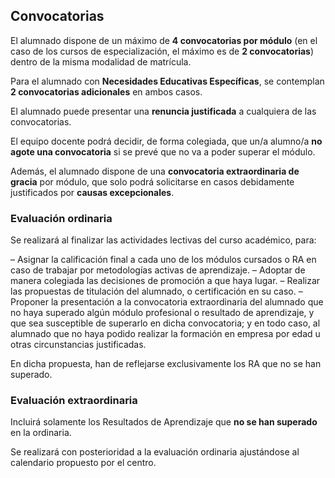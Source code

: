 ## Convocatorias 

El alumnado dispone de un máximo de **4 convocatorias por módulo** (en el caso de los cursos de especialización, el máximo es de **2 convocatorias**) dentro de la misma modalidad de matrícula.

Para el alumnado con **Necesidades Educativas Específicas**, se contemplan **2 convocatorias adicionales** en ambos casos.

El alumnado puede presentar una **renuncia justificada** a cualquiera de las convocatorias.

El equipo docente podrá decidir, de forma colegiada, que un/a alumno/a **no agote una convocatoria** si se prevé que no va a poder superar el módulo.

Además, el alumnado dispone de una **convocatoria extraordinaria de gracia** por módulo, que solo podrá solicitarse en casos debidamente justificados por **causas excepcionales**.

### Evaluación ordinaria

Se realizará al finalizar las actividades lectivas del curso académico, para:

– Asignar la calificación final a cada uno de los módulos cursados o RA en caso de trabajar por metodologías activas de aprendizaje.
– Adoptar de manera colegiada las decisiones de promoción a que haya lugar.
– Realizar las propuestas de titulación del alumnado, o certificación en su caso.
– Proponer la presentación a la convocatoria extraordinaria del alumnado que no haya superado algún módulo profesional o resultado de aprendizaje, y que sea susceptible de superarlo en dicha convocatoria; y en todo caso, al alumnado que no haya podido realizar la formación en empresa por edad u otras circunstancias justificadas. 

En dicha propuesta, han de reflejarse exclusivamente los RA que no se han superado.

### Evaluación extraordinaria

Incluirá solamente los Resultados de Aprendizaje que **no se han superado** en la ordinaria.

Se realizará con posterioridad a la evaluación ordinaria ajustándose al calendario propuesto por el centro.



